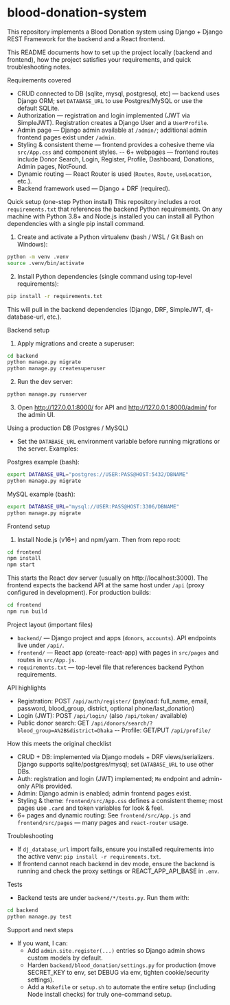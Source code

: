 # blood-donation-system

This repository implements a Blood Donation system using Django + Django REST Framework for the backend and a React frontend.

This README documents how to set up the project locally (backend and frontend), how the project satisfies your requirements, and quick troubleshooting notes.

Requirements covered
- CRUD connected to DB (sqlite, mysql, postgresql, etc) — backend uses Django ORM; set `DATABASE_URL` to use Postgres/MySQL or use the default SQLite.
- Authorization — registration and login implemented (JWT via SimpleJWT). Registration creates a Django User and a `UserProfile`.
- Admin page — Django admin available at `/admin/`; additional admin frontend pages exist under `/admin`.
- Styling & consistent theme — frontend provides a cohesive theme via `src/App.css` and component styles.
-- 6+ webpages — frontend routes include Donor Search, Login, Register, Profile, Dashboard, Donations, Admin pages, NotFound.
- Dynamic routing — React Router is used (`Routes`, `Route`, `useLocation`, etc.).
- Backend framework used — Django + DRF (required).

Quick setup (one-step Python install)
This repository includes a root `requirements.txt` that references the backend Python requirements. On any machine with Python 3.8+ and Node.js installed you can install all Python dependencies with a single pip install command.

1) Create and activate a Python virtualenv (bash / WSL / Git Bash on Windows):

```bash
python -m venv .venv
source .venv/bin/activate
```

2) Install Python dependencies (single command using top-level requirements):

```bash
pip install -r requirements.txt
```

This will pull in the backend dependencies (Django, DRF, SimpleJWT, dj-database-url, etc.).

Backend setup
1. Apply migrations and create a superuser:

```bash
cd backend
python manage.py migrate
python manage.py createsuperuser
```

2. Run the dev server:

```bash
python manage.py runserver
```

3. Open http://127.0.0.1:8000/ for API and http://127.0.0.1:8000/admin/ for the admin UI.

Using a production DB (Postgres / MySQL)
- Set the `DATABASE_URL` environment variable before running migrations or the server. Examples:

Postgres example (bash):
```bash
export DATABASE_URL="postgres://USER:PASS@HOST:5432/DBNAME"
python manage.py migrate
```

MySQL example (bash):
```bash
export DATABASE_URL="mysql://USER:PASS@HOST:3306/DBNAME"
python manage.py migrate
```

Frontend setup
1. Install Node.js (v16+) and npm/yarn. Then from repo root:

```bash
cd frontend
npm install
npm start
```

This starts the React dev server (usually on http://localhost:3000). The frontend expects the backend API at the same host under `/api` (proxy configured in development). For production builds:

```bash
cd frontend
npm run build
```

Project layout (important files)
- `backend/` — Django project and apps (`donors`, `accounts`). API endpoints live under `/api/`.
- `frontend/` — React app (create-react-app) with pages in `src/pages` and routes in `src/App.js`.
- `requirements.txt` — top-level file that references backend Python requirements.

API highlights
- Registration: POST `/api/auth/register/` (payload: full_name, email, password, blood_group, district, optional phone/last_donation)
- Login (JWT): POST `/api/login/` (also `/api/token/` available)
- Public donor search: GET `/api/donors/search/?blood_group=A%2B&district=Dhaka`
-- Profile: GET/PUT `/api/profile/`

How this meets the original checklist
- CRUD + DB: implemented via Django models + DRF views/serializers. Django supports sqlite/postgres/mysql; set `DATABASE_URL` to use other DBs.
- Auth: registration and login (JWT) implemented; `Me` endpoint and admin-only APIs provided.
- Admin: Django admin is enabled; admin frontend pages exist.
- Styling & theme: `frontend/src/App.css` defines a consistent theme; most pages use `.card` and token variables for look & feel.
- 6+ pages and dynamic routing: See `frontend/src/App.js` and `frontend/src/pages` — many pages and `react-router` usage.

Troubleshooting
- If `dj_database_url` import fails, ensure you installed requirements into the active venv: `pip install -r requirements.txt`.
- If frontend cannot reach backend in dev mode, ensure the backend is running and check the proxy settings or REACT_APP_API_BASE in `.env`.

Tests
- Backend tests are under `backend/*/tests.py`. Run them with:

```bash
cd backend
python manage.py test
```

Support and next steps
- If you want, I can:
	- Add `admin.site.register(...)` entries so Django admin shows custom models by default.
	- Harden `backend/blood_donation/settings.py` for production (move SECRET_KEY to env, set DEBUG via env, tighten cookie/security settings).
	- Add a `Makefile` or `setup.sh` to automate the entire setup (including Node install checks) for truly one-command setup.
